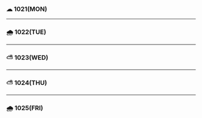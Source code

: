 ### ☁ 1021(MON)
---

### 🌧 1022(TUE)
---

### ⛅ 1023(WED)
---

### ⛅ 1024(THU)
---

### 🌧 1025(FRI)

    
    
